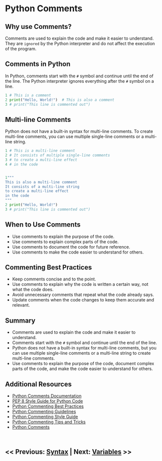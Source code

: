 # Python Comments

## Why use Comments?

Comments are used to explain the code and make it easier to understand. They are `ignored` by the Python interpreter and do not affect the execution of the program.

## Comments in Python

In Python, comments start with the `#` symbol and continue until the end of the line. The Python interpreter ignores everything after the `#` symbol on a line.

```python
1 # This is a comment
2 print("Hello, World!")  # This is also a comment
3 # print("This line is commented out")
```

## Multi-line Comments

Python does not have a built-in syntax for multi-line comments. To create multi-line comments, you can use multiple single-line comments or a multi-line string.

```python
1 # This is a multi-line comment
2 # It consists of multiple single-line comments
3 # to create a multi-line effect
4 # in the code


1"""
This is also a multi-line comment
It consists of a multi-line string
to create a multi-line effect
in the code
"""
2 print("Hello, World!")
3 # print("This line is commented out")
```

## When to Use Comments

- Use comments to explain the purpose of the code.
- Use comments to explain complex parts of the code.
- Use comments to document the code for future reference.
- Use comments to make the code easier to understand for others.

## Commenting Best Practices

- Keep comments concise and to the point.
- Use comments to explain why the code is written a certain way, not what the code does.
- Avoid unnecessary comments that repeat what the code already says.
- Update comments when the code changes to keep them accurate and relevant.

## Summary

- Comments are used to explain the code and make it easier to understand.
- Comments start with the `#` symbol and continue until the end of the line.
- Python does not have a built-in syntax for multi-line comments, but you can use multiple single-line comments or a multi-line string to create multi-line comments.
- Use comments to explain the purpose of the code, document complex parts of the code, and make the code easier to understand for others.

## Additional Resources

- [Python Comments Documentation](https://docs.python.org/3/tutorial/introduction.html#comments)
- [PEP 8 Style Guide for Python Code](https://www.python.org/dev/peps/pep-0008/#comments)
- [Python Commenting Best Practices](https://realpython.com/documenting-python-code/)
- [Python Commenting Guidelines](https://realpython.com/python-comments-guide/)
- [Python Commenting Style Guide](https://realpython.com/python-comments-guide/#commenting-style-guide)
- [Python Commenting Tips and Tricks](https://realpython.com/python-comments-guide/#commenting-tips-and-tricks)
- [Python Comments](https://www.w3schools.com/python/python_comments.asp)

<br>

## << Previous: [Syntax](1_python_syntax.md) | Next: [Variables](3_python_variables.md) >>
